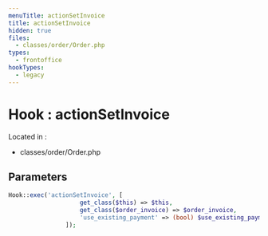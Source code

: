 ```yaml
---
menuTitle: actionSetInvoice
title: actionSetInvoice
hidden: true
files:
  - classes/order/Order.php
types:
  - frontoffice
hookTypes:
  - legacy
---
```


# Hook : actionSetInvoice

Located in :

  - classes/order/Order.php

## Parameters

```php
Hook::exec('actionSetInvoice', [
                    get_class($this) => $this,
                    get_class($order_invoice) => $order_invoice,
                    'use_existing_payment' => (bool) $use_existing_payment,
                ]);
```